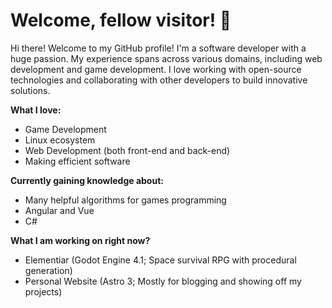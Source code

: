 # Welcome, fellow visitor! 👋

Hi there! Welcome to my GitHub profile! I'm a software developer with a huge passion. My experience spans across various domains, including web development and game development. I love working with open-source technologies and collaborating with other developers to build innovative solutions. 

**What I love:**
- Game Development
- Linux ecosystem
- Web Development (both front-end and back-end)
- Making efficient software

**Currently gaining knowledge about:**
- Many helpful algorithms for games programming
- Angular and Vue
- C# 

**What I am working on right now?**
- Elementiar (Godot Engine 4.1; Space survival RPG with procedural generation)
- Personal Website (Astro 3; Mostly for blogging and showing off my projects)
